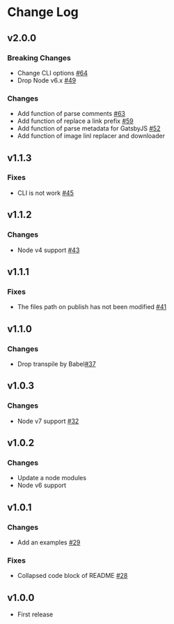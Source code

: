 # Change Log

## v2.0.0

### Breaking Changes

* Change CLI options [#64](https://github.com/akabekobeko/npm-wpxml2md/issues/64)
* Drop Node v6.x [#49](https://github.com/akabekobeko/npm-wpxml2md/issues/49)

### Changes

* Add function of parse comments [#63](https://github.com/akabekobeko/npm-wpxml2md/issues/63)
* Add function of replace a link prefix [#59](https://github.com/akabekobeko/npm-wpxml2md/issues/59)
* Add function of parse metadata for GatsbyJS [#52](https://github.com/akabekobeko/npm-wpxml2md/issues/52)
* Add function of image linl replacer and downloader

## v1.1.3

### Fixes

* CLI is not work [#45](https://github.com/akabekobeko/npm-wpxml2md/issues/45)

## v1.1.2

### Changes

* Node v4 support [#43](https://github.com/akabekobeko/npm-wpxml2md/issues/43)

## v1.1.1

### Fixes

* The files path on publish has not been modified [#41](https://github.com/akabekobeko/npm-wpxml2md/issues/41)

## v1.1.0

### Changes

* Drop transpile by Babel[#37](https://github.com/akabekobeko/npm-wpxml2md/issues/37)

## v1.0.3

### Changes

* Node v7 support [#32](https://github.com/akabekobeko/npm-wpxml2md/issues/32)

## v1.0.2

### Changes

* Update a node modules
* Node v6 support

## v1.0.1

### Changes

* Add an examples [#29](https://github.com/akabekobeko/npm-wpxml2md/issues/29)

### Fixes

* Collapsed code block of README [#28](https://github.com/akabekobeko/npm-wpxml2md/issues/28)

## v1.0.0

* First release
